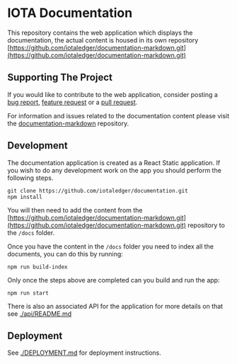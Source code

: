 # IOTA Documentation

This repository contains the web application which displays the documentation, the actual content is housed in its own repository [https://github.com/iotaledger/documentation-markdown.git](https://github.com/iotaledger/documentation-markdown.git)

## Supporting The Project

If you would like to contribute to the web application, consider posting a [bug report](https://github.com/iotaledger/documentation/issues/new), [feature request](https://github.com/iotaledger/documentation/issues/new) or a [pull request](https://github.com/iotaledger/documentation/pulls/).

For information and issues related to the documentation content please visit the [documentation-markdown](https://github.com/iotaledger/documentation-markdown) repository.

## Development

The documentation application is created as a React Static application. If you wish to do any development work on the app you should perform the following steps.

```shell
git clone https://github.com/iotaledger/documentation.git
npm install
```

You will then need to add the content from the [https://github.com/iotaledger/documentation-markdown.git](https://github.com/iotaledger/documentation-markdown.git) repository to the `/docs` folder.

Once you have the content in the `/docs` folder you need to index all the documents, you can do this by running:

```shell
npm run build-index
```

Only once the steps above are completed can you build and run the app:

```shell
npm run start
```

There is also an associated API for the application for more details on that see [./api/README.md](./api/README.md)

## Deployment

See [./DEPLOYMENT.md](./DEPLOYMENT.md) for deployment instructions.
